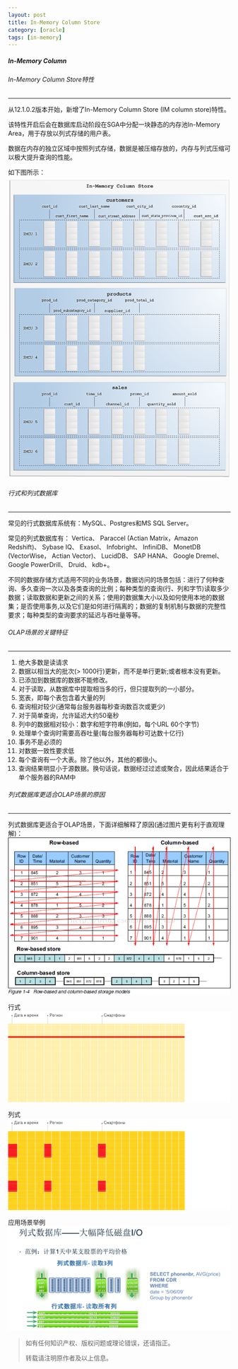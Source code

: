```yaml
---
layout: post
title: In-Memory Column Store
category: [oracle]
tags: [in-memory]
---
```

##### In-Memory Column

###### In-Memory Column Store特性
----
从12.1.0.2版本开始，新增了In-Memory Column Store (IM column store)特性。

该特性开启后会在数据库启动阶段在SGA中分配一块静态的内存池In-Memory Area，用于存放以列式存储的用户表。

数据在内存的独立区域中按照列式存储，数据是被压缩存放的，内存与列式压缩可以极大提升查询的性能。

如下图所示：
![image](/img/2021-02-23-oracle-inm/inm_1.png)

###### 行式和列式数据库
----
常见的行式数据库系统有：MySQL、Postgres和MS SQL Server。

常见的列式数据库有： Vertica、 Paraccel (Actian Matrix，Amazon Redshift)、 Sybase IQ、 Exasol、 Infobright、 InfiniDB、 MonetDB (VectorWise， Actian Vector)、 LucidDB、 SAP HANA、 Google Dremel、 Google PowerDrill、 Druid、 kdb+。

不同的数据存储方式适用不同的业务场景，数据访问的场景包括：进行了何种查询、多久查询一次以及各类查询的比例；每种类型的查询(行、列和字节)读取多少数据；读取数据和更新之间的关系；使用的数据集大小以及如何使用本地的数据集；是否使用事务,以及它们是如何进行隔离的；数据的复制机制与数据的完整性要求；每种类型的查询要求的延迟与吞吐量等等。

###### OLAP场景的关键特征
----
1. 绝大多数是读请求
2. 数据以相当大的批次(> 1000行)更新，而不是单行更新;或者根本没有更新。
3. 已添加到数据库的数据不能修改。
4. 对于读取，从数据库中提取相当多的行，但只提取列的一小部分。
5. 宽表，即每个表包含着大量的列
6. 查询相对较少(通常每台服务器每秒查询数百次或更少)
7. 对于简单查询，允许延迟大约50毫秒
8. 列中的数据相对较小：数字和短字符串(例如，每个URL 60个字节)
9. 处理单个查询时需要高吞吐量(每台服务器每秒可达数十亿行)
10. 事务不是必须的
11. 对数据一致性要求低
12. 每个查询有一个大表。除了他以外，其他的都很小。
13. 查询结果明显小于源数据。换句话说，数据经过过滤或聚合，因此结果适合于单个服务器的RAM中

###### 列式数据库更适合OLAP场景的原因
----
列式数据库更适合于OLAP场景，下面详细解释了原因(通过图片更有利于直观理解)：
![image](/img/2021-02-23-oracle-inm/inm_2.png)

行式
![image](/img/2021-02-23-oracle-inm/inm_3.gif)

列式
![image](/img/2021-02-23-oracle-inm/inm_4.gif)

应用场景举例
![image](/img/2021-02-23-oracle-inm/inm_5.png)

> 如有任何知识产权、版权问题或理论错误，还请指正。
>
> 转载请注明原作者及以上信息。
